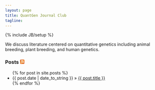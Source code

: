 ```yaml
---
layout: page
title: QuantGen Journal Club
tagline: 
---
```

{% include JB/setup %}

We discuss literature centered on quantitative genetics including animal breeding, plant breeding, and human genetics. 

### Posts [![](images/feed-icon-14x14.png)](rss.xml)

<ul class="posts">
  {% for post in site.posts %}
    <li><span>{{ post.date | date_to_string }}</span> &raquo; <a href="{{ BASE_PATH }}{{ post.url }}">{{ post.title }}</a></li>
  {% endfor %}
</ul>

